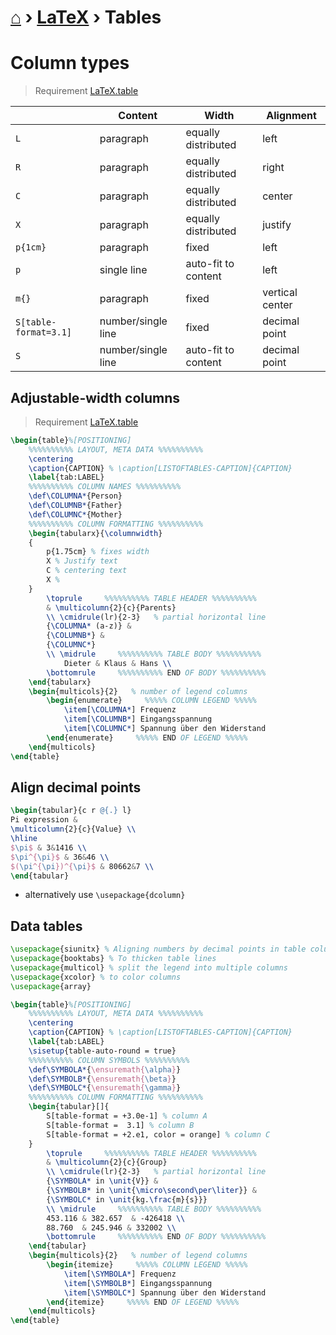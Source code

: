 # [⌂](../README.md) › [LaTeX](../README.md#latex) › **Tables**

# Column types

> Requirement [LaTeX.table](https://github.com/Yetenol/latex.table)

|                       | Content            | Width               | Alignment       |
| --------------------- | ------------------ | ------------------- | --------------- |
| `L`                   | paragraph          | equally distributed | left            |
| `R`                   | paragraph          | equally distributed | right           |
| `C`                   | paragraph          | equally distributed | center          |
| `X`                   | paragraph          | equally distributed | justify         |
| `p{1cm}`              | paragraph          | fixed               | left            |
| `p`                   | single line        | auto-fit to content | left            |
| `m{}`                 | paragraph          | fixed               | vertical center |
| `S[table-format=3.1]` | number/single line | fixed               | decimal point   |
| `S`                   | number/single line | auto-fit to content | decimal point   |

## Adjustable-width columns

> Requirement [LaTeX.table](https://github.com/Yetenol/latex.table)

```latex
\begin{table}%[POSITIONING]
    %%%%%%%%%% LAYOUT, META DATA %%%%%%%%%%
    \centering
    \caption{CAPTION} % \caption[LISTOFTABLES-CAPTION]{CAPTION}
    \label{tab:LABEL}
    %%%%%%%%%% COLUMN NAMES %%%%%%%%%%
    \def\COLUMNA*{Person}
    \def\COLUMNB*{Father}
    \def\COLUMNC*{Mother}
    %%%%%%%%%% COLUMN FORMATTING %%%%%%%%%%
    \begin{tabularx}{\columnwidth}
    {
        p{1.75cm} % fixes width
        X % Justify text
        C % centering text
        X % 
    }
        \toprule     %%%%%%%%%% TABLE HEADER %%%%%%%%%%
        & \multicolumn{2}{c}{Parents} 
        \\ \cmidrule(lr){2-3}   % partial horizontal line
        {\COLUMNA* (a-z)} &
        {\COLUMNB*} &
        {\COLUMNC*}
        \\ \midrule     %%%%%%%%%% TABLE BODY %%%%%%%%%%
            Dieter & Klaus & Hans \\
        \bottomrule     %%%%%%%%%% END OF BODY %%%%%%%%%%
    \end{tabularx}
    \begin{multicols}{2}   % number of legend columns
        \begin{enumerate}     %%%%% COLUMN LEGEND %%%%%
            \item[\COLUMNA*] Frequenz
            \item[\COLUMNB*] Eingangsspannung
            \item[\COLUMNC*] Spannung über den Widerstand
        \end{enumerate}     %%%%% END OF LEGEND %%%%%
    \end{multicols}
\end{table}
```


## Align decimal points

```latex
\begin{tabular}{c r @{.} l}
Pi expression &
\multicolumn{2}{c}{Value} \\
\hline
$\pi$ & 3&1416 \\
$\pi^{\pi}$ & 36&46 \\
$(\pi^{\pi})^{\pi}$ & 80662&7 \\
\end{tabular}
```

- alternatively use `\usepackage{dcolumn}`


## Data tables

```latex
\usepackage{siunitx} % Aligning numbers by decimal points in table columns
\usepackage{booktabs} % To thicken table lines
\usepackage{multicol} % split the legend into multiple columns
\usepackage{xcolor} % to color columns
\usepackage{array}
```

```latex
\begin{table}%[POSITIONING]
    %%%%%%%%%% LAYOUT, META DATA %%%%%%%%%%
    \centering
    \caption{CAPTION} % \caption[LISTOFTABLES-CAPTION]{CAPTION}
    \label{tab:LABEL}
    \sisetup{table-auto-round = true}
    %%%%%%%%%% COLUMN SYMBOLS %%%%%%%%%%
    \def\SYMBOLA*{\ensuremath{\alpha}}
    \def\SYMBOLB*{\ensuremath{\beta}}
    \def\SYMBOLC*{\ensuremath{\gamma}}
    %%%%%%%%%% COLUMN FORMATTING %%%%%%%%%%
    \begin{tabular}[]{
        S[table-format = +3.0e-1] % column A
        S[table-format =  3.1] % column B
        S[table-format = +2.e1, color = orange] % column C
    }
        \toprule     %%%%%%%%%% TABLE HEADER %%%%%%%%%%
        & \multicolumn{2}{c}{Group} 
        \\ \cmidrule(lr){2-3}   % partial horizontal line
        {\SYMBOLA* in \unit{V}} &
        {\SYMBOLB* in \unit{\micro\second\per\liter}} &
        {\SYMBOLC* in \unit{kg.\frac{m}{s}}}
        \\ \midrule     %%%%%%%%%% TABLE BODY %%%%%%%%%%
        453.116 & 382.657  & -426418 \\
        88.760  & 245.946 & 332002 \\
        \bottomrule     %%%%%%%%%% END OF BODY %%%%%%%%%%
    \end{tabular}
    \begin{multicols}{2}   % number of legend columns
        \begin{itemize}     %%%%% COLUMN LEGEND %%%%%
            \item[\SYMBOLA*] Frequenz
            \item[\SYMBOLB*] Eingangsspannung
            \item[\SYMBOLC*] Spannung über den Widerstand
        \end{itemize}     %%%%% END OF LEGEND %%%%%
    \end{multicols}
\end{table}
```